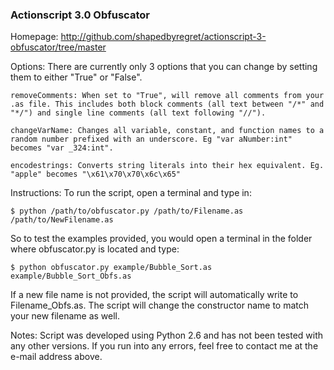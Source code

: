 ### Actionscript 3.0 Obfuscator

Homepage: http://github.com/shapedbyregret/actionscript-3-obfuscator/tree/master

Options: There are currently only 3 options that you can change by setting them to either "True" or "False".

```
removeComments: When set to "True", will remove all comments from your .as file. This includes both block comments (all text between "/*" and "*/") and single line comments (all text following "//").

changeVarName: Changes all variable, constant, and function names to a random number prefixed with an underscore. Eg "var aNumber:int" becomes "var _324:int".

encodestrings: Converts string literals into their hex equivalent. Eg. "apple" becomes "\x61\x70\x70\x6c\x65"
```


Instructions: To run the script, open a terminal and type in:
```
$ python /path/to/obfuscator.py /path/to/Filename.as /path/to/NewFilename.as
```

So to test the examples provided, you would open a terminal in the folder where obfuscator.py is located and type:
```
$ python obfuscator.py example/Bubble_Sort.as example/Bubble_Sort_Obfs.as
```

If a new file name is not provided, the script will automatically write to Filename_Obfs.as. The script will change the constructor name to match your new filename as well.

Notes: Script was developed using Python 2.6 and has not been tested with any other versions. If you run into any errors, feel free to contact me at the e-mail address above.
